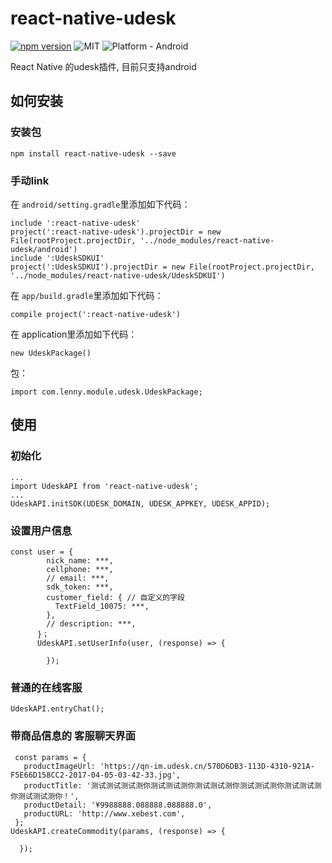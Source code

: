 # react-native-udesk
[![npm version](https://badge.fury.io/js/react-native-udesk.svg)](https://badge.fury.io/js/react-native-image-picker)
![MIT](https://img.shields.io/dub/l/vibe-d.svg) ![Platform - Android](https://img.shields.io/badge/platform-Android-yellow.svg)

React Native 的udesk插件, 目前只支持android
## 如何安装
### 安装包
```
npm install react-native-udesk --save
```
### 手动link
在 `android/setting.gradle`里添加如下代码：

```
include ':react-native-udesk'
project(':react-native-udesk').projectDir = new File(rootProject.projectDir, '../node_modules/react-native-udesk/android')
include ':UdeskSDKUI'
project(':UdeskSDKUI').projectDir = new File(rootProject.projectDir, '../node_modules/react-native-udesk/UdeskSDKUI')
```
在 `app/build.gradle`里添加如下代码：
```
compile project(':react-native-udesk')
```
在 application里添加如下代码：
 ```
 new UdeskPackage()
 ```

包：

```
import com.lenny.module.udesk.UdeskPackage;
```
## 使用
### 初始化
```
...
import UdeskAPI from 'react-native-udesk';
...
UdeskAPI.initSDK(UDESK_DOMAIN, UDESK_APPKEY, UDESK_APPID);
```
### 设置用户信息
```
const user = {
        nick_name: ***,
        cellphone: ***,
        // email: ***,
        sdk_token: ***,
        customer_field: { // 自定义的字段
          TextField_10075: ***,
        },
        // description: ***,
      }；
      UdeskAPI.setUserInfo(user, (response) => {

        });
```
### 普通的在线客服
```
UdeskAPI.entryChat();
```
### 带商品信息的 客服聊天界面
```
 const params = {
   productImageUrl: 'https://qn-im.udesk.cn/570D6DB3-113D-4310-921A-F5E66D158CC2-2017-04-05-03-42-33.jpg',
   productTitle: '测试测试测试测你测试测试测你测试测试测你测试测试测你测试测试测你测试测试测你！',
   productDetail: '¥9988888.088888.088888.0',
   productURL: 'http://www.xebest.com',
 };
UdeskAPI.createCommodity(params, (response) => {

  });
```
